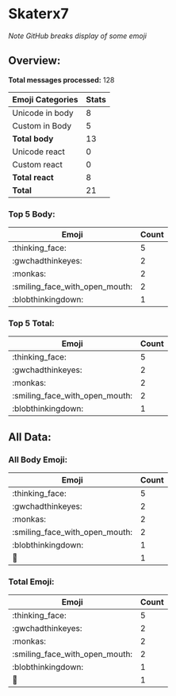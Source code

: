 # Skaterx7

*Note GitHub breaks display of some emoji*

## Overview:

**Total messages processed:** 128

Emoji Categories | Stats
-------|--------
Unicode in body | 8
Custom in Body | 5
**Total body** | 13
Unicode react | 0
Custom react | 0
**Total react** | 8
**Total** | 21

### Top 5 Body:

Emoji | Count
-------|--------
:thinking_face: | 5
:gwchadthinkeyes: | 2
:monkas: | 2
:smiling_face_with_open_mouth: | 2
:blobthinkingdown: | 1

### Top 5 Total:

Emoji | Count
-------|--------
:thinking_face: | 5
:gwchadthinkeyes: | 2
:monkas: | 2
:smiling_face_with_open_mouth: | 2
:blobthinkingdown: | 1

## All Data:

### All Body Emoji:

Emoji | Count
-------|--------
:thinking_face: | 5
:gwchadthinkeyes: | 2
:monkas: | 2
:smiling_face_with_open_mouth: | 2
:blobthinkingdown: | 1
:pouting_face: | 1

### Total Emoji:

Emoji | Count
-------|--------
:thinking_face: | 5
:gwchadthinkeyes: | 2
:monkas: | 2
:smiling_face_with_open_mouth: | 2
:blobthinkingdown: | 1
:pouting_face: | 1

